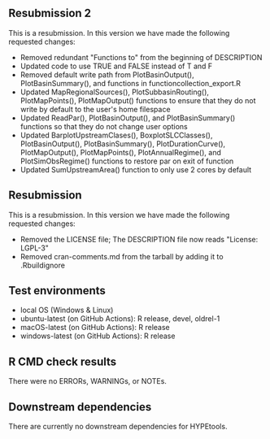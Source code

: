 ## Resubmission 2
This is a resubmission. In this version we have made the following requested changes:
* Removed redundant "Functions to" from the beginning of DESCRIPTION
* Updated code to use TRUE and FALSE instead of T and F
* Removed default write path from PlotBasinOutput(), PlotBasinSummary(), and functions in functioncollection_export.R
* Updated MapRegionalSources(), PlotSubbasinRouting(), PlotMapPoints(), PlotMapOutput() functions to ensure that they do not write by default to the user's home filespace
* Updated ReadPar(), PlotBasinOutput(), and PlotBasinSummary() functions so that they do not change user options
* Updated BarplotUpstreamClases(), BoxplotSLCClasses(), PlotBasinOutput(), PlotBasinSummary(), PlotDurationCurve(), PlotMapOutput(), PlotMapPoints(), PlotAnnualRegime(), and PlotSimObsRegime() functions to restore par on exit of function
* Updated SumUpstreamArea() function to only use 2 cores by default

## Resubmission
This is a resubmission. In this version we have made the following requested changes:
* Removed the LICENSE file; The DESCRIPTION file now reads "License: LGPL-3"
* Removed cran-comments.md from the tarball by adding it to .Rbuildignore

## Test environments
* local OS (Windows & Linux)
* ubuntu-latest (on GitHub Actions): R release, devel, oldrel-1
* macOS-latest (on GitHub Actions): R release
* windows-latest (on GitHub Actions): R release

## R CMD check results
There were no ERRORs, WARNINGs, or NOTEs.

## Downstream dependencies
There are currently no downstream dependencies for HYPEtools.
